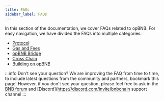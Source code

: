 ```yaml
---
title: FAQs
sidebar_label: FAQs
---
```


In this section of the documentation, we cover FAQs related to opBNB. For easy navigation, we have divided the FAQs into multiple categories.

* [Protocol](protocol-faqs.md)
* [Gas and Fees](gas-and-fees-faqs.md)
* [opBNB Bridge](opbnb-bridge-faqs.md)
* [Cross Chain](cross-chain-faqs.md)
* [Building on opBNB](build-on-opbnb-faqs.md)

:::info Don't see your question?
We are improving the FAQ from time to time, to include latest questions from the community and partners, bookmark this page! However, if you don't see your question, please feel free to ask in the [BNB forum](https://forum.bnbchain.org/) and [Discord](https://discord.com/invite/bnbchain support channel
:::
